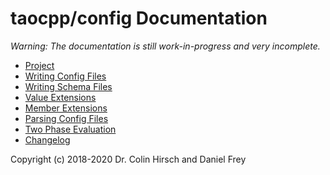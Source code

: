 # taocpp/config Documentation

*Warning: The documentation is still work-in-progress and very incomplete.*

 * [Project](https://github.com/taocpp/config)
 * [Writing Config Files](Writing-Config-Files.md)
 * [Writing Schema Files](Writing-Schema-Files.md)
 * [Value Extensions](Value-Extensions.md)
 * [Member Extensions](Member-Extensions.md)
 * [Parsing Config Files](Parsing-Config-Files.md)
 * [Two Phase Evaluation](Two-Phase-Evaluation.md)
 * [Changelog](Changelog.md)

Copyright (c) 2018-2020 Dr. Colin Hirsch and Daniel Frey
